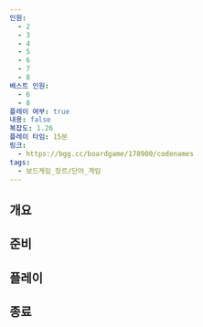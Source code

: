 ```yaml
---
인원:
  - 2
  - 3
  - 4
  - 5
  - 6
  - 7
  - 8
베스트 인원:
  - 6
  - 8
플레이 여부: true
내용: false
복잡도: 1.26
플레이 타임: 15분
링크:
  - https://bgg.cc/boardgame/178900/codenames
tags:
  - 보드게임_장르/단어_게임
---
```

## 개요
## 준비
## 플레이
## 종료
